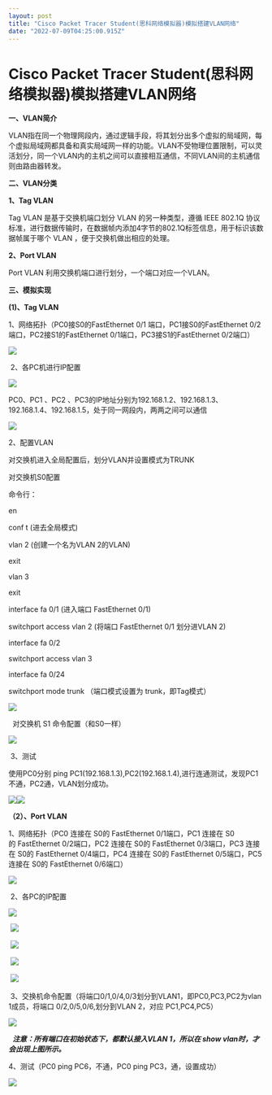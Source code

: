 ```yaml
---
layout: post
title: "Cisco Packet Tracer Student(思科网络模拟器)模拟搭建VLAN网络"
date: "2022-07-09T04:25:00.915Z"
---
```

Cisco Packet Tracer Student(思科网络模拟器)模拟搭建VLAN网络
==============================================

**一、VLAN简介**

VLAN指在同一个物理网段内，通过逻辑手段，将其划分出多个虚拟的局域网，每个虚拟局域网都具备和真实局域网一样的功能。VLAN不受物理位置限制，可以灵活划分，同一个VLAN内的主机之间可以直接相互通信，不同VLAN间的主机通信则由路由器转发。

**二、VLAN分类**

**1、Tag VLAN**

Tag VLAN 是基于交换机端口划分 VLAN 的另一种类型，遵循 IEEE 802.1Q 协议标准，进行数据传输时，在数据帧内添加4字节的802.1Q标签信息，用于标识该数据帧属于哪个 VLAN ，便于交换机做出相应的处理。

**2、Port VLAN**

Port VLAN 利用交换机端口进行划分，一个端口对应一个VLAN。

**三、模拟实现**

**(1)、Tag VLAN**

1、网络拓扑（PC0接S0的FastEthernet 0/1 端口，PC1接S0的FastEthernet 0/2 端口，PC2接S1的FastEthernet 0/1端口，PC3接S1的FastEthernet 0/2端口）

![](https://img2022.cnblogs.com/blog/2891402/202207/2891402-20220709102034879-861505173.png)

 2、各PC机进行IP配置

![](https://img2022.cnblogs.com/blog/2891402/202207/2891402-20220709102101022-336828465.png)

PC0、PC1 、PC2 、PC3的IP地址分别为192.168.1.2、192.168.1.3、192.168.1.4、192.168.1.5，处于同一网段内，两两之间可以通信

![](https://img2022.cnblogs.com/blog/2891402/202207/2891402-20220709102127714-1765130502.png)

2、配置VLAN

对交换机进入全局配置后，划分VLAN并设置模式为TRUNK

对交换机S0配置

命令行：

en

conf t (进去全局模式)

vlan 2 (创建一个名为VLAN 2的VLAN)

exit

vlan 3

exit

interface fa 0/1 (进入端口 FastEthernet 0/1)

switchport access vlan 2 (将端口 FastEthernet 0/1 划分进VLAN 2)

interface fa 0/2

switchport access vlan 3

interface fa 0/24

switchport mode trunk （端口模式设置为 trunk，即Tag模式）

![](https://img2022.cnblogs.com/blog/2891402/202207/2891402-20220709102151751-1281895456.png)

  对交换机 S1 命令配置（和S0一样）

![](https://img2022.cnblogs.com/blog/2891402/202207/2891402-20220709102210235-497093880.png)

 3、测试

使用PC0分别 ping PC1(192.168.1.3),PC2(192.168.1.4),进行连通测试，发现PC1不通，PC2通，VLAN划分成功。

![](https://img2022.cnblogs.com/blog/2891402/202207/2891402-20220709102225791-245730658.png)![](https://img2022.cnblogs.com/blog/2891402/202207/2891402-20220709102236395-461580930.png)

**（2）、Port VLAN**

1、网络拓扑（PC0 连接在 S0的 FastEthernet 0/1端口，PC1 连接在 S0的 FastEthernet 0/2端口，PC2 连接在 S0的 FastEthernet 0/3端口，PC3 连接在 S0的 FastEthernet 0/4端口，PC4 连接在 S0的 FastEthernet 0/5端口，PC5 连接在 S0的 FastEthernet 0/6端口）

![](https://img2022.cnblogs.com/blog/2891402/202207/2891402-20220709102251386-666752064.png)

 2、各PC的IP配置

![](https://img2022.cnblogs.com/blog/2891402/202207/2891402-20220709102342922-1244941675.png)

 ![](https://img2022.cnblogs.com/blog/2891402/202207/2891402-20220709102353015-1357514079.png)

 ![](https://img2022.cnblogs.com/blog/2891402/202207/2891402-20220709102408378-400385854.png)

 ![](https://img2022.cnblogs.com/blog/2891402/202207/2891402-20220709102418294-1322593356.png)

 ![](https://img2022.cnblogs.com/blog/2891402/202207/2891402-20220709102424423-1339004911.png)

 3、交换机命令配置（将端口0/1,0/4,0/3划分到VLAN1，即PC0,PC3,PC2为vlan 1成员，将端口 0/2,0/5,0/6,划分到VLAN 2，对应 PC1,PC4,PC5）

![](https://img2022.cnblogs.com/blog/2891402/202207/2891402-20220709102440962-1859842969.png)

  **_注意：所有端口在初始状态下，都默认接入VLAN 1，所以在 show vlan时，才会出现上图所示。_**

4、测试（PC0 ping PC6，不通，PC0 ping PC3，通，设置成功）

![](https://img2022.cnblogs.com/blog/2891402/202207/2891402-20220709102508676-409179829.png)